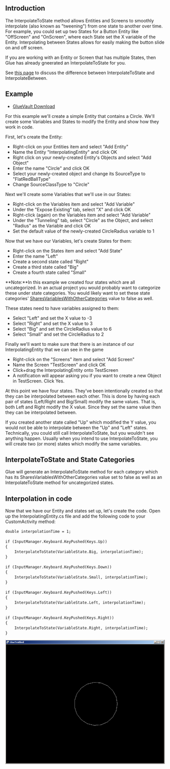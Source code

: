 ## Introduction

The InterpolateToState method allows Entities and Screens to smoothly interpolate (also known as "tweening") from one state to another over time. For example, you could set up two States for a Button Entity like "OffScreen" and "OnScreen", where each State set the X variable of the Entity. Interpolating between States allows for easily making the button slide on and off screen.

If you are working with an Entity or Screen that has multiple States, then Glue has already gneerated an InterpolateToState for you.

See [this page](/frb/docs/index.php?title=Glue:Reference:States:InterpolateToState_vs_InterpolateBetween.md "Glue:Reference:States:InterpolateToState vs InterpolateBetween") to discuss the difference between InterpolateToState and InterpolateBetween.

## Example

-   [GlueVault Download](http://www.gluevault.com/entity/30-interpolating-entity)

For this example we'll create a simple Entity that contains a Circle. We'll create some Variables and States to modify the Entity and show how they work in code.

First, let's create the Entity:

-   Right-click on your Entities item and select "Add Entity"
-   Name the Entity "InterpolatingEntity" and click OK
-   Right click on your newly-created Entity's Objects and select "Add Object"
-   Enter the name "Circle" and click OK
-   Select your newly-created object and change its SourceType to "FlatRedBallType"
-   Change SourceClassType to "Circle"

Next we'll create some Variables that we'll use in our States:

-   Right-click on the Variables item and select "Add Variable"
-   Under the "Expose Existing" tab, select "X" and click OK
-   Right-click (again) on the Variables item and select "Add Variable"
-   Under the "Tunneling" tab, select "Circle" as the Object, and select "Radius" as the Variable and click OK
-   Set the default value of the newly-created CircleRadius variable to 1

Now that we have our Variables, let's create States for them:

-   Right-click on the States item and select "Add State"
-   Enter the name "Left"
-   Create a second state called "Right"
-   Create a third state called "Big"
-   Create a fourth state called "Small"

**Note:**In this example we created four states which are all uncategorized. In an actual project you would probably want to categorize these under state categories. You would likely want to set these state categories' [SharesVariablesWithOtherCategories](/frb/docs/index.php?title=Glue:Reference:States:State_Categories.md "Glue:Reference:States:State Categories") value to false as well.

These states need to have variables assigned to them:

-   Select "Left" and set the X value to -3
-   Select "Right" and set the X value to 3
-   Select "Big" and set the CircleRadius value to 6
-   Select "Small" and set the CircleRadius to 2

Finally we'll want to make sure that there is an instance of our InterpolatingEntity that we can see in the game

-   Right-click on the "Screens" item and select "Add Screen"
-   Name the Screen "TestScreen" and click OK
-   Click+drag the InterpolatingEntity onto TestScreen
-   A notification will appear asking you if you want to create a new Object in TestScreen. Click Yes.

At this point we have four states. They've been intentionally created so that they can be interpolated between each other. This is done by having each pair of states (Left/Right and Big/Small) modify the same values. That is, both Left and Right modify the X value. Since they set the same value then they can be interpolated between.

If you created another state called "Up" which modified the Y value, you would not be able to interpolate between the "Up" and "Left" states. Technically, you could still call InterpolateToState, but you wouldn't see anything happen. Usually when you intend to use InterpolateToState, you will create two (or more) states which modify the same variables.

## InterpolateToState and State Categories

Glue will generate an InterpolateToState method for each category which has its SharesVariablesWithOtherCategories value set to false as well as an InterpolateToState method for uncategorized states.

## Interpolation in code

Now that we have our Entity and states set up, let's create the code. Open up the InterpolatingEntity.cs file and add the following code to your CustomActivity method:

    double interpolationTime = 1;

    if (InputManager.Keyboard.KeyPushed(Keys.Up))
    {
        InterpolateToState(VariableState.Big, interpolationTime);
    }

    if (InputManager.Keyboard.KeyPushed(Keys.Down))
    {
        InterpolateToState(VariableState.Small, interpolationTime);
    }

    if (InputManager.Keyboard.KeyPushed(Keys.Left))
    {
        InterpolateToState(VariableState.Left, interpolationTime);
    }

    if (InputManager.Keyboard.KeyPushed(Keys.Right))
    {
        InterpolateToState(VariableState.Right, interpolationTime);
    }

![InterpolateBig.PNG](/media/migrated_media-InterpolateBig.PNG)
